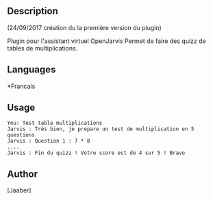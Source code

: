 ## Description
(24/09/2017 création du la première version du plugin)


Plugin pour l'assistant virtuel OpenJarvis
Permet de faire des quizz de tables de multiplications.

## Languages

*Francais

## Usage 
```
You: Test table multiplications
Jarvis : Très bien, je prepare un test de multiplication en 5 questions
Jarvis : Question 1 : 7 * 8
....
Jarvis : Fin du quizz ! Votre score est de 4 sur 5 ! Bravo
```

## Author
[Jaaber] 

